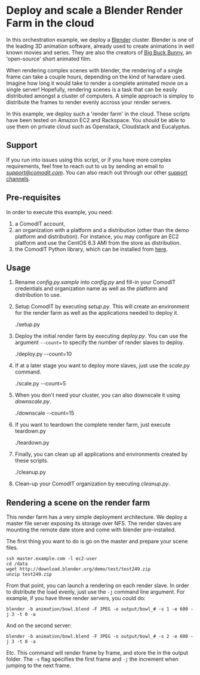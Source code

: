 # Deploy and scale a Blender Render Farm in the cloud

In this orchestration example, we deploy a [Blender](http://www.blender.org/) cluster. Blender
is one of the leading 3D animation software, already used to create animations in well known 
movies and series. They are also the creators of [Big Buck Bunny](http://www.bigbuckbunny.org), 
an 'open-source' short animated film.

When rendering complex scenes with blender, the rendering of a single frame can take a couple 
hours, depending on the kind of harwdare used. Imagine how long it would take to render a 
complete animated movie on a single server! Hopefully, rendering scenes is a task that can be
easily distributed amongst a cluster of computers. A simple approach is simploy to distribute 
the frames to render evenly accross your render servers.

In this example, we deploy such a 'render farm' in the cloud. These scripts have been tested
on Amazon EC2 and Rackspace. You should be able to use them on private cloud such as Openstack,
Cloudstack and Eucalyptus.

## Support

If you run into issues using this script, or if you have more complex requirements, feel free
to reach out to us by sending an email to *support@comodit.com*. You can also reach out
through our other [support channels](http://www.comodit.com/resources/support.html).

## Pre-requisites

In order to execute this example, you need:

1. a ComodIT account,
2. an organization with a platform and a distribution (other than the demo
platform and distribution). For instance, you may configure an EC2 platform
and use the CentOS 6.3 AMI from the store as distribution.
3. the ComodIT Python library, which can be installed from [here](http://www.comodit.com/resources/tutorials/cli.html).

## Usage

1. Rename *config.py.sample* into *config.py* and fill-in your ComodIT credentials
and organization name as well as the platform and distribution to use. 

2. Setup ComodIT by executing *setup.py*. This will create an environment for the
render farm as well as the applications needed to deploy it.

    ./setup.py

3. Deploy the initial render farm by executing *deploy.py*. You can use the argument `--count=` to specify
the number of render slaves to deploy.

    ./deploy.py --count=10

4. If at a later stage you want to deploy more slaves, just use the *scale.py* command.

    ./scale.py --count=5

5. When you don't need your cluster, you can also downscale it using *downscale.py*.

    ./downscale --count=15

6. If you want to teardown the complete render farm, just execute teardown.py

   ./teardown.py

7. Finally, you can clean up all applications and environments created by these scripts.

   ./cleanup.py

10. Clean-up your ComodIT organization by executing *cleanup.py*.

## Rendering a scene on the render farm

This render farm has a very simple deployment architecture. We deploy a master
file server exposing its storage over NFS. The render slaves are mounting the 
remote date store and come with blender pre-installed.

The first thing you want to do is go on the master and prepare your scene files.

    ssh master.example.com -l ec2-user
    cd /data
    wget http://download.blender.org/demo/test/test249.zip
    unzip test249.zip

From that point, you can launch a rendering on each render slave. In order to distribute
the load evenly, just use the `-j` command line argument. For example, if you have three
render servers, you could do:

    blender -b animation/bowl.blend -F JPEG -o output/bowl_# -s 1 -e 600 -j 3 -t 0 -a

And on the second server:

    blender -b animation/bowl.blend -F JPEG -o output/bowl_# -s 2 -e 600 -j 3 -t 0 -a

Etc. This command will render frame by frame, and store the in the output folder. The `-s` flag
specifies the first frame and `-j` the increment when jumping to the next frame.

